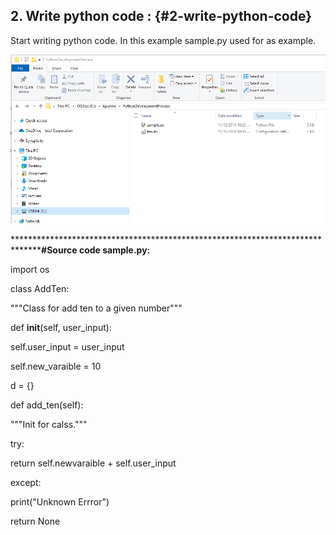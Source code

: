 ## 2\. Write python code : {#2-write-python-code}

Start writing python code. In this example sample.py used for as example.

![](media/image3.png)

********************************************************************************#Source code sample.py:**

import os

class AddTen:

&quot;&quot;&quot;Class for add ten to a given number&quot;&quot;&quot;

def __init__(self, user_input):

self.user_input = user_input

self.new_varaible = 10

d = {}

def add_ten(self):

&quot;&quot;&quot;Init for calss.&quot;&quot;&quot;

try:

return self.newvaraible + self.user_input

except:

print(&quot;Unknown Errror&quot;)

return None